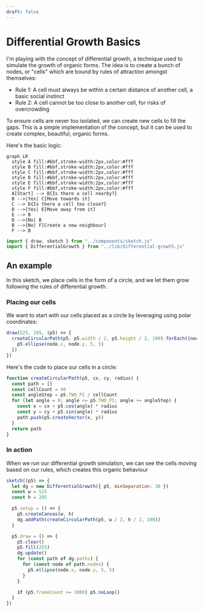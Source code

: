 ```yaml
---
draft: false
---
```


# Differential Growth Basics

I'm playing with the concept of differential growth, a technique used to simulate the growth of organic forms. The idea is to create a bunch of nodes, or "cells" which are bound by rules of attraction amongst themselves:

- Rule 1: A cell must always be within a certain distance of another cell, a basic social instinct
- Rule 2: A cell cannot be too close to another cell, for risks of overcrowding

To ensure cells are never too isolated, we can create new cells to fill the gaps. This is a simple implementation of the concept, but it can be used to create complex, beautiful, organic forms.

Here's the basic logic:

```mermaid
graph LR
  style A fill:#bbf,stroke-width:2px,color:#fff
  style B fill:#bbf,stroke-width:2px,color:#fff
  style C fill:#bbf,stroke-width:2px,color:#fff
  style D fill:#bbf,stroke-width:2px,color:#fff
  style E fill:#bbf,stroke-width:2px,color:#fff
  style F fill:#bbf,stroke-width:2px,color:#fff
  A[Start] --> B{Is there a cell nearby?}
  B -->|Yes| C[Move towards it]
  C --> D{Is there a cell too close?}
  D -->|Yes| E[Move away from it]
  E --> B
  D -->|No| B
  B -->|No| F[Create a new neighbour]
  F --> B
```

```js
import { draw, sketch } from "../components/sketch.js"
import { DifferentialGrowth } from "../lib/differential-growth.js"
```

## An example

In this sketch, we place cells in the form of a circle, and we let them grow following the rules of differential growth.

### Placing our cells

We want to start with our cells placed as a circle by leveraging using polar coordinates:

```js
draw(525, 295, (p5) => {
  createCircularPath(p5, p5.width / 2, p5.height / 2, 100).forEach((node) => {
    p5.ellipse(node.x, node.y, 5, 5)
  })
})
```

Here's the code to place our cells in a circle:

```js echo
function createCircularPath(p5, cx, cy, radius) {
  const path = []
  const cellCount = 40
  const angleStep = p5.TWO_PI / cellCount
  for (let angle = 0; angle <= p5.TWO_PI; angle += angleStep) {
    const x = cx + p5.cos(angle) * radius
    const y = cy + p5.sin(angle) * radius
    path.push(p5.createVector(x, y))
  }
  return path
}
```

### In action

When we run our differential growth simulation, we can see the cells moving based on our rules, which creates this organic behaviour

```js
sketch((p5) => {
  let dg = new DifferentialGrowth({ p5, minSeparation: 30 })
  const w = 525
  const h = 295

  p5.setup = () => {
    p5.createCanvas(w, h)
    dg.addPath(createCircularPath(p5, w / 2, h / 2, 100))
  }

  p5.draw = () => {
    p5.clear()
    p5.fill(255)
    dg.update()
    for (const path of dg.paths) {
      for (const node of path.nodes) {
        p5.ellipse(node.x, node.y, 5, 5)
      }
    }

    if (p5.frameCount >= 1000) p5.noLoop()
  }
})
```
